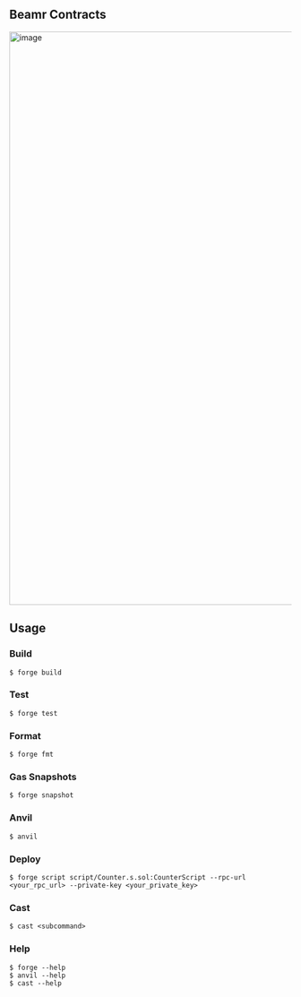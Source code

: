 ## Beamr Contracts

<img width="1024" height="1024" alt="image" src="https://github.com/user-attachments/assets/7b5f47fc-e1a5-4c45-88e9-b6254dcb35cf" />


## Usage

### Build

```shell
$ forge build
```

### Test

```shell
$ forge test
```

### Format

```shell
$ forge fmt
```

### Gas Snapshots

```shell
$ forge snapshot
```

### Anvil

```shell
$ anvil
```

### Deploy

```shell
$ forge script script/Counter.s.sol:CounterScript --rpc-url <your_rpc_url> --private-key <your_private_key>
```

### Cast

```shell
$ cast <subcommand>
```

### Help

```shell
$ forge --help
$ anvil --help
$ cast --help
```
